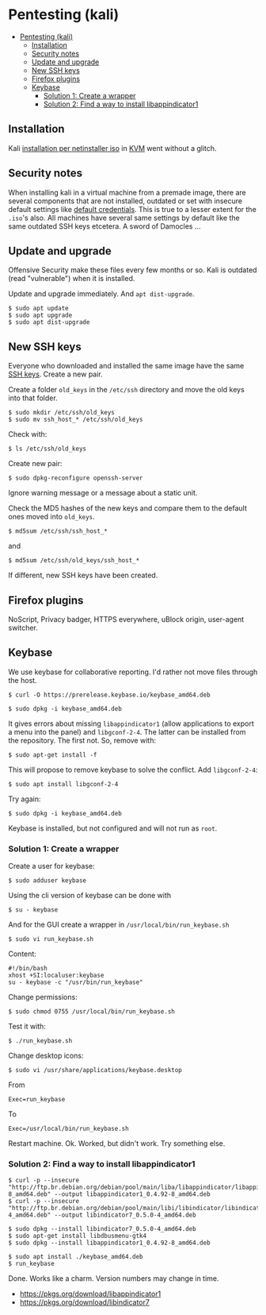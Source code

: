 # Pentesting (kali)

- [Pentesting (kali)](#pentesting-kali)
  - [Installation](#installation)
  - [Security notes](#security-notes)
  - [Update and upgrade](#update-and-upgrade)
  - [New SSH keys](#new-ssh-keys)
  - [Firefox plugins](#firefox-plugins)
  - [Keybase](#keybase)
    - [Solution 1: Create a wrapper](#solution-1-create-a-wrapper)
    - [Solution 2: Find a way to install libappindicator1](#solution-2-find-a-way-to-install-libappindicator1)

## Installation

Kali [installation per netinstaller iso](https://www.kali.org/downloads/) in [KVM](Installation-kvm.md) went without a glitch.

## Security notes

When installing kali in a virtual machine from a premade image, there are several components that are not installed, outdated or set with insecure default settings like [default credentials](https://www.kali.org/docs/introduction/default-credentials/). This is true to a lesser extent for the `.iso`'s also. All machines have several same settings by default like the same outdated SSH keys etcetera. A sword of Damocles ...

## Update and upgrade

Offensive Security make these files every few months or so. Kali is outdated (read "vulnerable") when it is installed. 

Update and upgrade immediately. And `apt dist-upgrade`.

    $ sudo apt update
    $ sudo apt upgrade
    $ sudo apt dist-upgrade

## New SSH keys

Everyone who downloaded and installed the same image have the same [SSH keys](../ssh.md). Create a new pair.

Create a folder `old_keys` in the `/etc/ssh` directory and move the old keys into that folder.

    $ sudo mkdir /etc/ssh/old_keys
    $ sudo mv ssh_host_* /etc/ssh/old_keys

Check with:

    $ ls /etc/ssh/old_keys

Create new pair:

    $ sudo dpkg-reconfigure openssh-server

Ignore warning message or a message about a static unit. 

Check the MD5 hashes of the new keys and compare them to the default ones moved into `old_keys`.

    $ md5sum /etc/ssh/ssh_host_*

and

    $ md5sum /etc/ssh/old_keys/ssh_host_*

If different, new SSH keys have been created.

## Firefox plugins

NoScript, Privacy badger, HTTPS everywhere, uBlock origin, user-agent switcher.

## Keybase

We use keybase for collaborative reporting. I'd rather not move files through the host.

    $ curl -O https://prerelease.keybase.io/keybase_amd64.deb

    $ sudo dpkg -i keybase_amd64.deb

It gives errors about missing `libappindicator1` (allow applications to export a menu into the panel) and `libgconf-2-4`. The latter can be installed from the repository. The first not. So, remove with:

    $ sudo apt-get install -f

This will propose to remove keybase to solve the conflict. Add `libgconf-2-4`:

    $ sudo apt install libgconf-2-4

Try again:

    $ sudo dpkg -i keybase_amd64.deb

Keybase is installed, but not configured and will not run as `root`. 

### Solution 1: Create a wrapper

Create a user for keybase:

    $ sudo adduser keybase

Using the cli version of keybase can be done with

    $ su - keybase

And for the GUI create a wrapper in `/usr/local/bin/run_keybase.sh`

    $ sudo vi run_keybase.sh

Content:

    #!/bin/bash
    xhost +SI:localuser:keybase
    su - keybase -c "/usr/bin/run_keybase"

Change permissions: 

    $ sudo chmod 0755 /usr/local/bin/run_keybase.sh

Test it with:

    $ ./run_keybase.sh

Change desktop icons:

    $ sudo vi /usr/share/applications/keybase.desktop

From

    Exec=run_keybase

To 

    Exec=/usr/local/bin/run_keybase.sh

Restart machine. Ok. Worked, but didn't work. Try something else.

### Solution 2: Find a way to install libappindicator1

    $ curl -p --insecure "http://ftp.br.debian.org/debian/pool/main/liba/libappindicator/libappindicator1_0.4.92-8_amd64.deb" --output libappindicator1_0.4.92-8_amd64.deb
    $ curl -p --insecure "http://ftp.br.debian.org/debian/pool/main/libi/libindicator/libindicator7_0.5.0-4_amd64.deb" --output libindicator7_0.5.0-4_amd64.deb

    $ sudo dpkg --install libindicator7_0.5.0-4_amd64.deb
    $ sudo apt-get install libdbusmenu-gtk4
    $ sudo dpkg --install libappindicator1_0.4.92-8_amd64.deb

    $ sudo apt install ./keybase_amd64.deb
    $ run_keybase

Done. Works like a charm. Version numbers may change in time.

* https://pkgs.org/download/libappindicator1 
* https://pkgs.org/download/libindicator7

